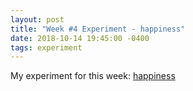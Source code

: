 ```yaml
---
layout: post
title: "Week #4 Experiment - happiness"
date: 2018-10-14 19:45:00 -0400
tags: experiment
---
```

My experiment for this week: [happiness]({{site.baseurl}}/experiments/happiness/index.html)
